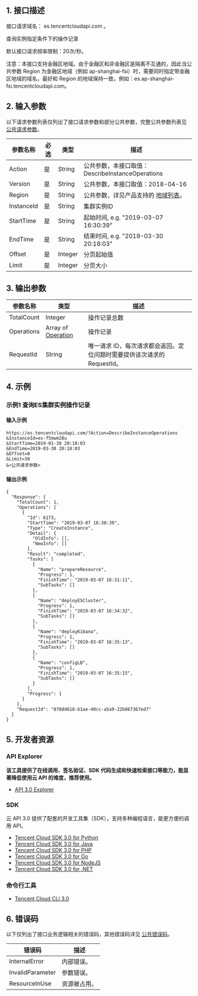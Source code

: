 ## 1. 接口描述

接口请求域名： es.tencentcloudapi.com 。

查询实例指定条件下的操作记录

默认接口请求频率限制：20次/秒。

注意：本接口支持金融区地域。由于金融区和非金融区是隔离不互通的，因此当公共参数 Region 为金融区地域（例如 ap-shanghai-fsi）时，需要同时指定带金融区地域的域名，最好和 Region 的地域保持一致，例如：es.ap-shanghai-fsi.tencentcloudapi.com。



## 2. 输入参数

以下请求参数列表仅列出了接口请求参数和部分公共参数，完整公共参数列表见 [公共请求参数](/document/api/845/30623)。

| 参数名称 | 必选 | 类型 | 描述 |
|---------|---------|---------|---------|
| Action | 是 | String | 公共参数，本接口取值：DescribeInstanceOperations |
| Version | 是 | String | 公共参数，本接口取值：2018-04-16 |
| Region | 是 | String | 公共参数，详见产品支持的 [地域列表](/document/api/845/30623#.E5.9C.B0.E5.9F.9F.E5.88.97.E8.A1.A8)。 |
| InstanceId | 是 | String | 集群实例ID |
| StartTime | 是 | String | 起始时间, e.g. "2019-03-07 16:30:39" |
| EndTime | 是 | String | 结束时间, e.g. "2019-03-30 20:18:03" |
| Offset | 是 | Integer | 分页起始值 |
| Limit | 是 | Integer | 分页大小 |

## 3. 输出参数

| 参数名称 | 类型 | 描述 |
|---------|---------|---------|
| TotalCount | Integer | 操作记录总数|
| Operations | Array of [Operation](/document/api/845/30634#Operation) | 操作记录|
| RequestId | String | 唯一请求 ID，每次请求都会返回。定位问题时需要提供该次请求的 RequestId。|

## 4. 示例

### 示例1 查询ES集群实例操作记录

#### 输入示例

```
https://es.tencentcloudapi.com/?Action=DescribeInstanceOperations
&InstanceId=es-f5mwm28u
&StartTime=2019-01-30 20:18:03
&EndTime=2019-03-30 20:18:03
&Offset=0
&Limit=30
&<公共请求参数>
```

#### 输出示例

```
{
  "Response": {
    "TotalCount": 1,
    "Operations": [
      {
        "Id": 6173,
        "StartTime": "2019-03-07 16:30:39",
        "Type": "CreateInstance",
        "Detail": {
          "OldInfo": [],
          "NewInfo": []
        },
        "Result": "completed",
        "Tasks": [
          {
            "Name": "prepareResource",
            "Progress": 1,
            "FinishTime": "2019-03-07 16:31:11",
            "SubTasks": []
          },
          {
            "Name": "deployESCluster",
            "Progress": 1,
            "FinishTime": "2019-03-07 16:34:32",
            "SubTasks": []
          },
          {
            "Name": "deployKibana",
            "Progress": 1,
            "FinishTime": "2019-03-07 16:35:13",
            "SubTasks": []
          },
          {
            "Name": "configLB",
            "Progress": 1,
            "FinishTime": "2019-03-07 16:35:15",
            "SubTasks": []
          }
        ],
        "Progress": 1
      }
    ],
    "RequestId": "870dd618-b1ae-40cc-a5a9-22b867367ed7"
  }
}
```


## 5. 开发者资源

### API Explorer

**该工具提供了在线调用、签名验证、SDK 代码生成和快速检索接口等能力，能显著降低使用云 API 的难度，推荐使用。**

* [API 3.0 Explorer](https://console.cloud.tencent.com/api/explorer?Product=es&Version=2018-04-16&Action=DescribeInstanceOperations)

### SDK

云 API 3.0 提供了配套的开发工具集（SDK），支持多种编程语言，能更方便的调用 API。

* [Tencent Cloud SDK 3.0 for Python](https://github.com/TencentCloud/tencentcloud-sdk-python)
* [Tencent Cloud SDK 3.0 for Java](https://github.com/TencentCloud/tencentcloud-sdk-java)
* [Tencent Cloud SDK 3.0 for PHP](https://github.com/TencentCloud/tencentcloud-sdk-php)
* [Tencent Cloud SDK 3.0 for Go](https://github.com/TencentCloud/tencentcloud-sdk-go)
* [Tencent Cloud SDK 3.0 for NodeJS](https://github.com/TencentCloud/tencentcloud-sdk-nodejs)
* [Tencent Cloud SDK 3.0 for .NET](https://github.com/TencentCloud/tencentcloud-sdk-dotnet)

### 命令行工具

* [Tencent Cloud CLI 3.0](https://cloud.tencent.com/document/product/440/6176)

## 6. 错误码

以下仅列出了接口业务逻辑相关的错误码，其他错误码详见 [公共错误码](/document/api/845/15694#.E5.85.AC.E5.85.B1.E9.94.99.E8.AF.AF.E7.A0.81)。

| 错误码 | 描述 |
|---------|---------|
| InternalError | 内部错误。 |
| InvalidParameter | 参数错误。 |
| ResourceInUse | 资源被占用。 |
